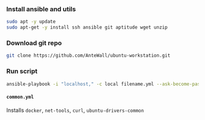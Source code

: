 ### Install ansible and utils

```bash
sudo apt -y update
sudo apt-get -y install ssh ansible git aptitude wget unzip
```

### Download git repo

```bash
git clone https://github.com/AnteWall/ubuntu-workstation.git
```

### Run script

```bash
ansible-playbook -i "localhost," -c local filename.yml --ask-become-pass 
```

#### `common.yml`

Installs `docker`, `net-tools`, `curl`, `ubuntu-drivers-common`